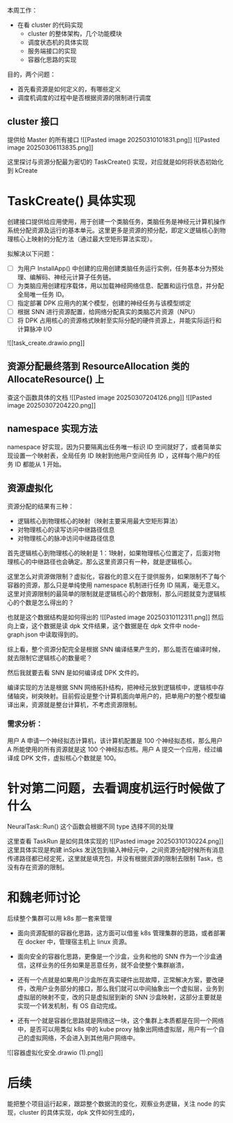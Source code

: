 本周工作：
- 在看 cluster 的代码实现
	- cluster 的整体架构，几个功能模块
	- 调度状态机的具体实现
	- 服务端接口的实现
	- 容器化思路的实现

目的，两个问题：
- 首先看资源是如何定义的，有哪些定义
- 调度机调度的过程中是否根据资源的限制进行调度

## cluster 接口
提供给 Master 的所有接口
![[Pasted image 20250310101831.png]]
![[Pasted image 20250306113835.png]]


这里探讨与资源分配最为密切的 TaskCreate() 实现，对应就是如何将状态初始化到 kCreate 
# TaskCreate() 具体实现
创建接口提供给应用使用，用于创建一个类脑任务，类脑任务是神经元计算机操作系统分配资源及运行的基本单元。这里更多是资源的预分配，即定义逻辑核心到物理核心上映射的分配方法（通过最大空矩形算法实现）。

拟解决以下问题：
- [ ] 为用户 InstallApp() 中创建的应用创建类脑任务运行实例，任务基本分为预处理、编解码、神经元计算子任务链。
- [ ] 为类脑应用创建程序载体，用以加载神经网络信息、配置和运行信息，并分配全局唯一任务 ID。
- [ ] 指定部署 DPK 应用内的某个模型，创建的神经任务与该模型绑定
- [ ] 根据 SNN 进行资源配置，给网络分配真实的类脑芯片资源（NPU）
- [ ] 将 DPK 占用核心的资源格式映射至实际分配的硬件资源上，并能实际运行和计算脉冲 I/O

![[task_create.drawio.png]]

## 资源分配最终落到 ResourceAllocation 类的 AllocateResource() 上
查这个函数具体的文档
![[Pasted image 20250307204126.png]]
![[Pasted image 20250307204220.png]]
## namespace 实现方法
namespace 好实现，因为只要隔离出任务唯一标识 ID 空间就好了，或者简单实现设置一个映射表，全局任务 ID 映射到他用户空间任务 ID ，这样每个用户的任务 ID 都能从 1 开始。

## 资源虚拟化
资源分配的结果有三种：
- 逻辑核心到物理核心的映射（映射主要采用最大空矩形算法）
- 对物理核心的读写访问中继路径信息
- 对物理核心的脉冲访问中继路径信息

首先逻辑核心到物理核心的映射是 1：1映射，如果物理核心位置定了，后面对物理核心的中继路径也会确定。那么这里资源只有一种，就是逻辑核心。

这里怎么对资源做限制？虚拟化，容器化的意义在于提供服务，如果限制不了每个容器的资源，那么只是单纯使用 namespace 机制进行任务 ID 隔离，毫无意义。这里对资源限制的最简单的限制就是逻辑核心的个数限制，那么问题就变为逻辑核心的个数是怎么得出的？

也就是这个数据结构是如何得出的
![[Pasted image 20250310112311.png]]
然后向上查，这个数据是读 dpk 文件结果，这个数据是在 dpk 文件中 node-graph.json 中读取得到的。

综上看，整个资源分配完全是根据 SNN 编译结果产生的，那么能否在编译时候，就去限制它逻辑核心的数量呢？

然后我就要去看 SNN 是如何编译成 DPK 文件的。

编译实现的方法是根据 SNN 网络拓扑结构，把神经元放到逻辑核中，逻辑核中存储轴突，树突映射。目前假设是整个计算机面向单用户的，把单用户的整个模型编译出来，资源就是整台计算机，不考虑资源限制。

###  需求分析：
用户 A 申请一个神经拟态计算机，该计算机配置是 100 个神经拟态核，那么用户 A 所能使用的所有资源就是这 100 个神经拟态核。用户 A 提交一个应用，经过编译成 DPK 文件，虚拟核心个数就是 100。

# 针对第二问题，去看调度机运行时候做了什么
NeuralTask::Run() 这个函数会根据不同 type 选择不同的处理

这里查看 TaskRun 是如何具体实现的
![[Pasted image 20250310130224.png]]
这里具体实现是构建 inSpks 发送包到输入神经元中，之间资源分配时候所有消息传递路径都已经定死，这里就是填充包，并没有根据资源的限制去限制 Task，也没有存在资源的限制。

# 和魏老师讨论
后续整个集群可以用 k8s 那一套来管理

- 面向资源配额的容器化思路，这方面可以借鉴 k8s 管理集群的思路，或者部署在 docker 中，管理宿主机上 linux 资源。

- 面向安全的容器化思路，更像是一个沙盒，业务和他的 SNN 作为一个沙盒通信，这样业务的任务如果是恶意任务，就不会使整个集群崩溃，

- 还有一个点就是如果用户沙盒所在真实硬件出现故障，正常解决方案，要改硬件，改用户业务部分的接口，那么我们就可以中间抽象出一个虚拟层，业务到虚拟层的映射不变，改的只是虚拟层到新的 SNN 沙盒映射，这部分主要就是实现一个转发机制，有 OS 自动完成。

- 还有一个就是容器化思路就是网络这一块，这个集群上本质都是在同一个网络中，是否可以用类似 k8s 中的 kube proxy 抽象出网络虚拟层，用户有一个自己的虚拟网络，不会进入到其他用户网络中。


![[容器虚拟化安全.drawio (1).png]]

# 后续
能把整个项目运行起来，跟踪整个数据流的变化，观察业务逻辑，关注 node 的实现，cluster 的具体实现，dpk 文件如何生成的，
